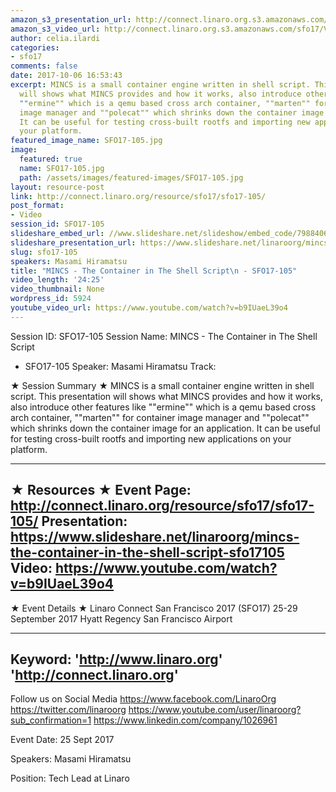 ```yaml
---
amazon_s3_presentation_url: http://connect.linaro.org.s3.amazonaws.com/sfo17/Presentations/SFO17-105%20MINCS.pdf
amazon_s3_video_url: http://connect.linaro.org.s3.amazonaws.com/sfo17/Videos/SFO17-105%20MINCS%20-%20The%20Container%20in%20The%20Shell%20Script.mp4
author: celia.ilardi
categories:
- sfo17
comments: false
date: 2017-10-06 16:53:43
excerpt: MINCS is a small container engine written in shell script. This presentation
  will shows what MINCS provides and how it works, also introduce other features like
  ""ermine"" which is a qemu based cross arch container, ""marten"" for container
  image manager and ""polecat"" which shrinks down the container image for an application.
  It can be useful for testing cross-built rootfs and importing new applications on
  your platform.
featured_image_name: SFO17-105.jpg
image:
  featured: true
  name: SFO17-105.jpg
  path: /assets/images/featured-images/SFO17-105.jpg
layout: resource-post
link: http://connect.linaro.org/resource/sfo17/sfo17-105/
post_format:
- Video
session_id: SFO17-105
slideshare_embed_url: //www.slideshare.net/slideshow/embed_code/79884067
slideshare_presentation_url: https://www.slideshare.net/linaroorg/mincs-the-container-in-the-shell-script-sfo17105
slug: sfo17-105
speakers: Masami Hiramatsu
title: "MINCS - The Container in The Shell Script\n - SFO17-105"
video_length: '24:25'
video_thumbnail: None
wordpress_id: 5924
youtube_video_url: https://www.youtube.com/watch?v=b9IUaeL39o4
---
```


Session ID: SFO17-105
Session Name: MINCS - The Container in The Shell Script
 - SFO17-105
Speaker: Masami Hiramatsu 
Track: 


★ Session Summary ★
MINCS is a small container engine written in shell script. This presentation will shows what MINCS provides and how it works, also introduce other features like ""ermine"" which is a qemu based cross arch container, ""marten"" for container image manager and ""polecat"" which shrinks down the container image for an application. It can be useful for testing cross-built rootfs and importing new applications on your platform.

---------------------------------------------------
★ Resources ★
Event Page: http://connect.linaro.org/resource/sfo17/sfo17-105/
Presentation: https://www.slideshare.net/linaroorg/mincs-the-container-in-the-shell-script-sfo17105
Video: https://www.youtube.com/watch?v=b9IUaeL39o4
 ---------------------------------------------------

★ Event Details ★
Linaro Connect San Francisco 2017 (SFO17)
25-29 September 2017
Hyatt Regency San Francisco Airport

---------------------------------------------------
Keyword: 
'http://www.linaro.org'
'http://connect.linaro.org'
---------------------------------------------------
Follow us on Social Media
https://www.facebook.com/LinaroOrg
https://twitter.com/linaroorg
https://www.youtube.com/user/linaroorg?sub_confirmation=1
https://www.linkedin.com/company/1026961

Event Date: 25 Sept 2017

Speakers: Masami Hiramatsu

Position: Tech Lead at Linaro